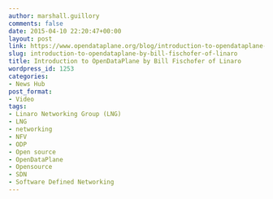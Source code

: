 ```yaml
---
author: marshall.guillory
comments: false
date: 2015-04-10 22:20:47+00:00
layout: post
link: https://www.opendataplane.org/blog/introduction-to-opendataplane-by-bill-fischofer-of-linaro/
slug: introduction-to-opendataplane-by-bill-fischofer-of-linaro
title: Introduction to OpenDataPlane by Bill Fischofer of Linaro
wordpress_id: 1253
categories:
- News Hub
post_format:
- Video
tags:
- Linaro Networking Group (LNG)
- LNG
- networking
- NFV
- ODP
- Open source
- OpenDataPlane
- Opensource
- SDN
- Software Defined Networking
---
```

